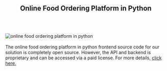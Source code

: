 <h2 style="text-align:center">Online Food Ordering Platform in Python</h2><br/><br/>

![online food ordering platform in python](https://admin.ninjascode.com/wp-content/uploads/2025/repoImages/Gray/14.webp) <br/><br/>The online food ordering platform in python frontend source code for our solution is completely open source. However, the API and backend is proprietary and can be accessed via a paid license. For more details, <a href="https://enatega.com/?utm_source=github&utm_medium=repo&utm_campaign=gray-online-food-ordering-platform-in-python" target="_blank">click here.</a>
